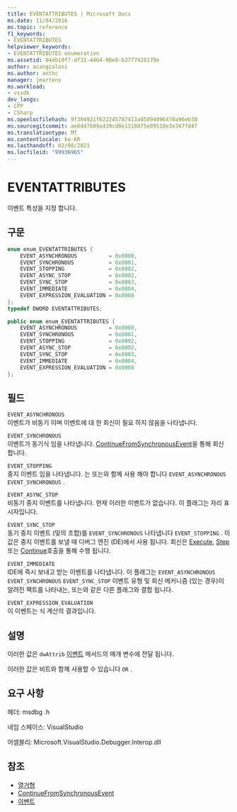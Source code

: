 ```yaml
---
title: EVENTATTRIBUTES | Microsoft Docs
ms.date: 11/04/2016
ms.topic: reference
f1_keywords:
- EVENTATTRIBUTES
helpviewer_keywords:
- EVENTATTRIBUTES enumeration
ms.assetid: 04db10f7-df31-4464-98e8-b3777428179e
author: acangialosi
ms.author: anthc
manager: jmartens
ms.workload:
- vssdk
dev_langs:
- CPP
- CSharp
ms.openlocfilehash: 9f304921f622245787413a05894096470a96eb30
ms.sourcegitcommit: ae6d47b09a439cd0e13180f5e89510e3e347fd47
ms.translationtype: MT
ms.contentlocale: ko-KR
ms.lasthandoff: 02/08/2021
ms.locfileid: "99936965"
---
```

# <a name="eventattributes"></a>EVENTATTRIBUTES
이벤트 특성을 지정 합니다.

## <a name="syntax"></a>구문

```cpp
enum enum_EVENTATTRIBUTES {
    EVENT_ASYNCHRONOUS          = 0x0000,
    EVENT_SYNCHRONOUS           = 0x0001,
    EVENT_STOPPING              = 0x0002,
    EVENT_ASYNC_STOP            = 0x0002,
    EVENT_SYNC_STOP             = 0x0003,
    EVENT_IMMEDIATE             = 0x0004,
    EVENT_EXPRESSION_EVALUATION = 0x0008
};
typedef DWORD EVENTATTRIBUTES;
```

```csharp
public enum enum_EVENTATTRIBUTES {
    EVENT_ASYNCHRONOUS          = 0x0000,
    EVENT_SYNCHRONOUS           = 0x0001,
    EVENT_STOPPING              = 0x0002,
    EVENT_ASYNC_STOP            = 0x0002,
    EVENT_SYNC_STOP             = 0x0003,
    EVENT_IMMEDIATE             = 0x0004,
    EVENT_EXPRESSION_EVALUATION = 0x0008
};
```

## <a name="fields"></a>필드
`EVENT_ASYNCHRONOUS`\
이벤트가 비동기 이며 이벤트에 대 한 회신이 필요 하지 않음을 나타냅니다.

`EVENT_SYNCHRONOUS`\
이벤트가 동기식 임을 나타냅니다. [ContinueFromSynchronousEvent](../../../extensibility/debugger/reference/idebugengine2-continuefromsynchronousevent.md)을 통해 회신 합니다.

`EVENT_STOPPING`\
중지 이벤트 임을 나타냅니다. 는 또는와 함께 사용 해야 합니다 `EVENT_ASYNCHRONOUS` `EVENT_SYNCHRONOUS` .

`EVENT_ASYNC_STOP`\
비동기 중지 이벤트를 나타냅니다. 현재 이러한 이벤트가 없습니다. 이 플래그는 자리 표시자입니다.

`EVENT_SYNC_STOP`\
동기 중지 이벤트 (및의 조합)를 `EVENT_SYNCHRONOUS` 나타냅니다 `EVENT_STOPPING` . 이 값은 중지 이벤트를 보낼 때 디버그 엔진 (DE)에서 사용 됩니다. 회신은 [Execute](../../../extensibility/debugger/reference/idebugprogram2-execute.md), [Step](../../../extensibility/debugger/reference/idebugprogram2-step.md)또는 [Continue](../../../extensibility/debugger/reference/idebugprogram2-continue.md)호출을 통해 수행 됩니다.

`EVENT_IMMEDIATE`\
IDE에 즉시 보내고 받는 이벤트를 나타냅니다. 이 플래그는 `EVENT_ASYNCHRONOUS` `EVENT_SYNCHRONOUS` `EVENT_SYNC_STOP` 이벤트 유형 및 회신 메커니즘 (있는 경우)이 알려진 팩트를 나타내는, 또는와 같은 다른 플래그와 결합 됩니다.

`EVENT_EXPRESSION_EVALUATION`\
이 이벤트는 식 계산의 결과입니다.

## <a name="remarks"></a>설명
이러한 값은 `dwAttrib` [이벤트](../../../extensibility/debugger/reference/idebugeventcallback2-event.md) 메서드의 매개 변수에 전달 됩니다.

이러한 값은 비트와 함께 사용할 수 있습니다 `OR` .

## <a name="requirements"></a>요구 사항
헤더: msdbg .h

네임 스페이스: VisualStudio

어셈블리: Microsoft.VisualStudio.Debugger.Interop.dll

## <a name="see-also"></a>참조
- [열거형](../../../extensibility/debugger/reference/enumerations-visual-studio-debugging.md)
- [ContinueFromSynchronousEvent](../../../extensibility/debugger/reference/idebugengine2-continuefromsynchronousevent.md)
- [이벤트](../../../extensibility/debugger/reference/idebugeventcallback2-event.md)

